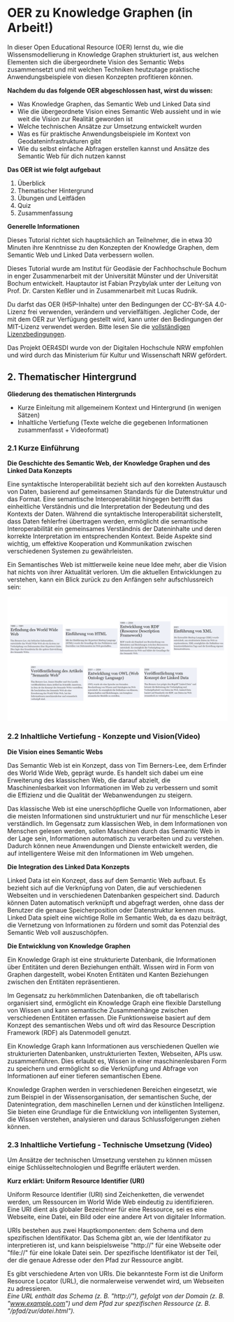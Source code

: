 # OER zu Knowledge Graphen (in Arbeit!)       

In dieser Open Educational Resource (OER) lernst du, wie die Wissensmodellierung in Knowledge Graphen strukturiert ist, aus welchen Elementen sich die übergeordnete Vision des Semantic Webs zusammensetzt und mit welchen Techniken heutzutage praktische Anwendungsbeispiele von diesen Konzepten profitieren können. 

**Nachdem du das folgende OER abgeschlossen hast, wirst du wissen:**

* Was Knowledge Graphen, das Semantic Web und Linked Data sind
* Wie die übergeordnete Vision eines Semantic Web aussieht und in wie weit die Vision zur Realität geworden ist 
* Welche technischen Ansätze zur Umsetzung entwickelt wurden 
* Was es für praktische Anwendungsbeispiele im Kontext von Geodateninfrastrukturen gibt 
* Wie du selbst einfache Abfragen erstellen kannst und Ansätze des Semantic Web für dich nutzen kannst

**Das OER ist wie folgt aufgebaut**

1. Überblick
2. Thematischer Hintergrund 
3. Übungen und Leitfäden
4. Quiz 
5. Zusammenfassung 

**Generelle Informationen**

Dieses Tutorial richtet sich hauptsächlich an Teilnehmer, die in etwa 30 Minuten ihre Kenntnisse zu den Konzepten der Knowledge Graphen, dem Semantic Web und Linked Data verbessern wollen.

Dieses Tutorial wurde am Institut für Geodäsie der Fachhochschule Bochum in enger Zusammenarbeit mit der Universität Münster und der Universität Bochum entwickelt. Hauptautor ist Fabian Przybylak unter der Leitung von Prof. Dr. Carsten Keßler und in Zusammenarbeit mit Lucas Rudnik.

Du darfst das OER (H5P-Inhalte) unter den Bedingungen der CC-BY-SA 4.0-Lizenz frei verwenden, verändern und vervielfältigen. Jeglicher Code, der mit dem OER zur Verfügung gestellt wird, kann unter den Bedingungen der MIT-Lizenz verwendet werden. Bitte lesen Sie die [vollständigen Lizenzbedingungen](/LICENSE.md). 

Das Projekt OER4SDI wurde von der Digitalen Hochschule NRW empfohlen und wird durch das Ministerium für Kultur und Wissenschaft NRW gefördert.

## 2. Thematischer Hintergrund

**Gliederung des thematischen Hintergrunds**
* Kurze Einleitung mit allgemeinem Kontext und Hintergrund (in wenigen Sätzen) 
* Inhaltliche Vertiefung (Texte welche die gegebenen Informationen zusammenfasst + Videoformat)


### 2.1 Kurze Einführung

**Die Geschichte des Semantic Web, der Knowledge Graphen und des Linked Data Konzepts**

Eine syntaktische Interoperabilität bezieht sich auf den korrekten Austausch von Daten, basierend auf gemeinsamen Standards für die Datenstruktur und das Format. Eine semantische Interoperabilität hingegen betrifft das einheitliche Verständnis und die Interpretation der Bedeutung und des Kontexts der Daten. Während die syntaktische Interoperabilität sicherstellt, dass Daten fehlerfrei übertragen werden, ermöglicht die semantische Interoperabilität ein gemeinsames Verständnis der Dateninhalte und deren korrekte Interpretation im entsprechenden Kontext. Beide Aspekte sind wichtig, um effektive Kooperation und Kommunikation zwischen verschiedenen Systemen zu gewährleisten.

Ein Semantisches Web ist mittlerweile keine neue Idee mehr, aber die Vision hat nichts von ihrer Aktualität verloren. Um die aktuellen Entwicklungen zu verstehen, kann ein Blick zurück zu den Anfängen sehr aufschlussreich sein:

![](Single_Learning_Element/Img/Zeitstrahl/Zeitstrahl.png)

### 2.2 Inhaltliche Vertiefung - Konzepte und Vision(Video)

**Die Vision eines Semantic Webs**

Das Semantic Web ist ein Konzept, dass von Tim Berners-Lee, dem Erfinder des World Wide Web, geprägt wurde. Es handelt sich dabei um eine Erweiterung des klassischen Web, die darauf abzielt, die Maschinenlesbarkeit von Informationen im Web zu verbessern und somit die Effizienz und die Qualität der Webanwendungen zu steigern.

Das klassische Web ist eine unerschöpfliche Quelle von Informationen, aber die meisten Informationen sind unstrukturiert und nur für menschliche Leser verständlich. Im Gegensatz zum klassischen Web, in dem Informationen von Menschen gelesen werden, sollen Maschinen durch das Semantic Web in der Lage sein, Informationen automatisch zu verarbeiten und zu verstehen. Dadurch können neue Anwendungen und Dienste entwickelt werden, die auf intelligentere Weise mit den Informationen im Web umgehen.

**Die Integration des Linked Data Konzepts**

Linked Data ist ein Konzept, dass auf dem Semantic Web aufbaut. Es bezieht sich auf die Verknüpfung von Daten, die auf verschiedenen Webseiten und in verschiedenen Datenbanken gespeichert sind. Dadurch können Daten automatisch verknüpft und abgefragt werden, ohne dass der Benutzer die genaue Speicherposition oder Datenstruktur kennen muss. Linked Data spielt eine wichtige Rolle im Semantic Web, da es dazu beiträgt, die Vernetzung von Informationen zu fördern und somit das Potenzial des Semantic Web voll auszuschöpfen.

**Die Entwicklung von Knowledge Graphen**

Ein Knowledge Graph ist eine strukturierte Datenbank, die Informationen über Entitäten und deren Beziehungen enthält. Wissen wird in Form von Graphen dargestellt, wobei Knoten Entitäten und Kanten Beziehungen zwischen den Entitäten repräsentieren.

Im Gegensatz zu herkömmlichen Datenbanken, die oft tabellarisch organisiert sind, ermöglicht ein Knowledge Graph eine flexible Darstellung von Wissen und kann semantische Zusammenhänge zwischen verschiedenen Entitäten erfassen. Die Funktionsweise basiert auf dem Konzept des semantischen Webs und oft wird das Resource Description Framework (RDF) als Datenmodell genutzt.

Ein Knowledge Graph kann Informationen aus verschiedenen Quellen wie strukturierten Datenbanken, unstrukturierten Texten, Webseiten, APIs usw. zusammenführen. Dies erlaubt es, Wissen in einer maschinenlesbaren Form zu speichern und ermöglicht so die Verknüpfung und Abfrage von Informationen auf einer tieferen semantischen Ebene.

Knowledge Graphen werden in verschiedenen Bereichen eingesetzt, wie zum Beispiel in der Wissensorganisation, der semantischen Suche, der Datenintegration, dem maschinellen Lernen und der künstlichen Intelligenz. Sie bieten eine Grundlage für die Entwicklung von intelligenten Systemen, die Wissen verstehen, analysieren und daraus Schlussfolgerungen ziehen können.

### 2.3 Inhaltliche Vertiefung - Technische Umsetzung (Video)

Um Ansätze der technischen Umsetzung verstehen zu können müssen einige Schlüsseltechnologien und Begriffe erläutert werden.

**Kurz erklärt: Uniform Resource Identifier (URI)**

Uniform Resource Identifier (URI) sind Zeichenketten, die verwendet werden, um Ressourcen im World Wide Web eindeutig zu identifizieren. Eine URI dient als globaler Bezeichner für eine Ressource, sei es eine Webseite, eine Datei, ein Bild oder eine andere Art von digitaler Information.

URIs bestehen aus zwei Hauptkomponenten: dem Schema und dem spezifischen Identifikator. Das Schema gibt an, wie der Identifikator zu interpretieren ist, und kann beispielsweise "http://" für eine Webseite oder "file://" für eine lokale Datei sein. Der spezifische Identifikator ist der Teil, der die genaue Adresse oder den Pfad zur Ressource angibt.

Es gibt verschiedene Arten von URIs. Die bekannteste Form ist die Uniform Resource Locator (URL), die normalerweise verwendet wird, um Webseiten zu adressieren.<br>
*Eine URL enthält das Schema (z. B. "http://"), gefolgt von der Domain (z. B. "www.example.com") und dem Pfad zur spezifischen Ressource (z. B. "/pfad/zur/datei.html").*



